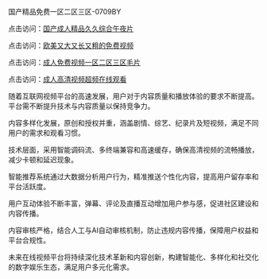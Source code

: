 国产精品免费一区二区三区-0709BY

点击访问：<a href="https://heiliaowzu4ur.pages.dev">国产成人精品久久综合午夜片</a>

点击访问：<a href="https://heiliaoow5kzm.pages.dev">欧美又大又长又粗的免费视频</a>

点击访问：<a href="https://heiliaoxqkkct.pages.dev">成人免费视频一区二区三区毛片</a>

点击访问：<a href="https://heiliaoga6s9v.pages.dev">成人高清视频超频在线观看</a>

随着互联网视频平台的高速发展，用户对于内容质量和播放体验的要求不断提高。平台需不断提升技术与内容质量以保持竞争力。

内容多样化发展，原创和授权并重，涵盖剧情、综艺、纪录片及短视频，满足不同用户的需求和观看习惯。

技术层面，采用智能调码流、多终端兼容和高速缓存，确保高清视频的流畅播放，减少卡顿和延迟现象。

智能推荐系统通过大数据分析用户行为，精准推送个性化内容，提高用户留存率和平台活跃度。

用户互动体验不断丰富，弹幕、评论及直播互动增加用户参与感，促进社区建设和内容传播。

内容审核严格，结合人工与AI自动审核机制，防止违规内容传播，保障用户权益和平台合规性。

未来在线视频平台将持续深化技术革新和内容创新，构建智能化、多样化和社交化的数字娱乐生态，满足用户多元化需求。

<span style="display:none;">[Canonical link]( https://github.com/yueyue220112/394729 ）</span>
